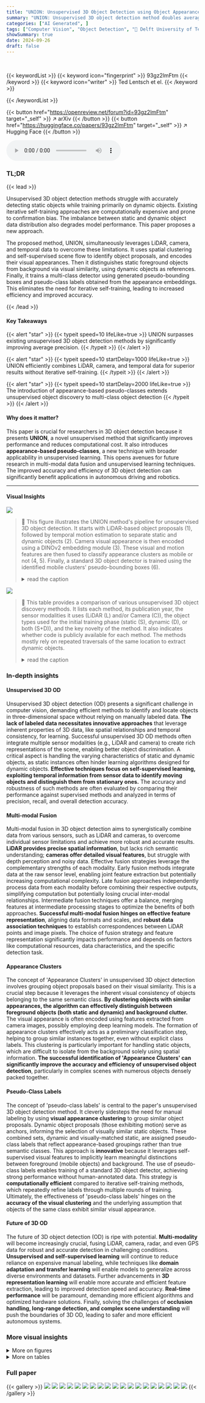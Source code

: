 ```yaml
---
title: "UNION: Unsupervised 3D Object Detection using Object Appearance-based Pseudo-Classes"
summary: "UNION: Unsupervised 3D object detection method doubles average precision, leveraging LiDAR, camera, and temporal data for efficient training without manual labels."
categories: ["AI Generated", ]
tags: ["Computer Vision", "Object Detection", "🏢 Delft University of Technology",]
showSummary: true
date: 2024-09-26
draft: false
---
```


<br>

{{< keywordList >}}
{{< keyword icon="fingerprint" >}} 93gz2lmFtm {{< /keyword >}}
{{< keyword icon="writer" >}} Ted Lentsch et el. {{< /keyword >}}
 
{{< /keywordList >}}

{{< button href="https://openreview.net/forum?id=93gz2lmFtm" target="_self" >}}
↗ arXiv
{{< /button >}}
{{< button href="https://huggingface.co/papers/93gz2lmFtm" target="_self" >}}
↗ Hugging Face
{{< /button >}}



<audio controls>
    <source src="https://ai-paper-reviewer.com/93gz2lmFtm/podcast.wav" type="audio/wav">
    Your browser does not support the audio element.
</audio>


### TL;DR


{{< lead >}}

Unsupervised 3D object detection methods struggle with accurately detecting static objects while training primarily on dynamic objects.  Existing iterative self-training approaches are computationally expensive and prone to confirmation bias. The imbalance between static and dynamic object data distribution also degrades model performance. This paper proposes a new approach. 

The proposed method, UNION, simultaneously leverages LiDAR, camera, and temporal data to overcome these limitations. It uses spatial clustering and self-supervised scene flow to identify object proposals, and encodes their visual appearances. Then it distinguishes static foreground objects from background via visual similarity, using dynamic objects as references. Finally, it trains a multi-class detector using generated pseudo-bounding boxes and pseudo-class labels obtained from the appearance embeddings. This eliminates the need for iterative self-training, leading to increased efficiency and improved accuracy.

{{< /lead >}}


#### Key Takeaways

{{< alert "star" >}}
{{< typeit speed=10 lifeLike=true >}} UNION surpasses existing unsupervised 3D object detection methods by significantly improving average precision. {{< /typeit >}}
{{< /alert >}}

{{< alert "star" >}}
{{< typeit speed=10 startDelay=1000 lifeLike=true >}} UNION efficiently combines LiDAR, camera, and temporal data for superior results without iterative self-training. {{< /typeit >}}
{{< /alert >}}

{{< alert "star" >}}
{{< typeit speed=10 startDelay=2000 lifeLike=true >}} The introduction of appearance-based pseudo-classes extends unsupervised object discovery to multi-class object detection {{< /typeit >}}
{{< /alert >}}

#### Why does it matter?
This paper is crucial for researchers in 3D object detection because it presents **UNION**, a novel unsupervised method that significantly improves performance and reduces computational cost.  It also introduces **appearance-based pseudo-classes**, a new technique with broader applicability in unsupervised learning. This opens avenues for future research in multi-modal data fusion and unsupervised learning techniques. The improved accuracy and efficiency of 3D object detection can significantly benefit applications in autonomous driving and robotics.

------
#### Visual Insights



![](https://ai-paper-reviewer.com/93gz2lmFtm/figures_0_1.jpg)

> 🔼 This figure illustrates the UNION method's pipeline for unsupervised 3D object detection.  It starts with LiDAR-based object proposals (1), followed by temporal motion estimation to separate static and dynamic objects (2). Camera visual appearance is then encoded using a DINOv2 embedding module (3). These visual and motion features are then fused to classify appearance clusters as mobile or not (4, 5). Finally, a standard 3D object detector is trained using the identified mobile clusters' pseudo-bounding boxes (6).
> <details>
> <summary>read the caption</summary>
> Figure 1: UNION discovers mobile objects (e.g., cars, pedestrians, cyclists) in an unsupervised manner by exploiting LiDAR, camera, and temporal information jointly. The key observation is that mobile objects can be distinguished from background objects (e.g., buildings, trees, poles) by grouping object proposals with similar visual appearance, i.e., clustering their appearance embeddings, and selecting appearance clusters that contain at least X% dynamic instances.
> </details>





![](https://ai-paper-reviewer.com/93gz2lmFtm/tables_2_1.jpg)

> 🔼 This table provides a comparison of various unsupervised 3D object discovery methods.  It lists each method, its publication year, the sensor modalities it uses (LiDAR (L) and/or Camera (C)), the object types used for the initial training phase (static (S), dynamic (D), or both (S+D)), and the key novelty of the method.  It also indicates whether code is publicly available for each method.  The methods mostly rely on repeated traversals of the same location to extract dynamic objects.
> <details>
> <summary>read the caption</summary>
> Table 1: Overview of existing methods for unsupervised 3D object discovery. In the modality column, L and C are abbreviations for LiDAR and camera, respectively. Kickstart indicates what object types are used for the first round of training, i.e. the training before the self-training, and S and D are abbreviations for static and dynamic objects, respectively. These methods rely on repeated traversals of the same location for extracting dynamic objects from the scene.
> </details>





### In-depth insights


#### Unsupervised 3D OD
Unsupervised 3D object detection (OD) presents a significant challenge in computer vision, demanding efficient methods to identify and locate objects in three-dimensional space without relying on manually labeled data.  **The lack of labeled data necessitates innovative approaches** that leverage inherent properties of 3D data, like spatial relationships and temporal consistency, for learning.  Successful unsupervised 3D OD methods often integrate multiple sensor modalities (e.g., LiDAR and camera) to create rich representations of the scene, enabling better object discrimination.  A critical aspect is handling the varying characteristics of static and dynamic objects, as static instances often hinder learning algorithms designed for dynamic objects.  **Effective techniques focus on self-supervised learning, exploiting temporal information from sensor data to identify moving objects and distinguish them from stationary ones.**  The accuracy and robustness of such methods are often evaluated by comparing their performance against supervised methods and analyzed in terms of precision, recall, and overall detection accuracy.

#### Multi-modal Fusion
Multi-modal fusion in 3D object detection aims to synergistically combine data from various sensors, such as LiDAR and cameras, to overcome individual sensor limitations and achieve more robust and accurate results.  **LiDAR provides precise spatial information**, but lacks rich semantic understanding; **cameras offer detailed visual features**, but struggle with depth perception and noisy data.  Effective fusion strategies leverage the complementary strengths of each modality. Early fusion methods integrate data at the raw sensor level, enabling joint feature extraction but potentially increasing computational complexity. Late fusion approaches independently process data from each modality before combining their respective outputs, simplifying computation but potentially losing crucial inter-modal relationships. Intermediate fusion techniques offer a balance, merging features at intermediate processing stages to optimize the benefits of both approaches. **Successful multi-modal fusion hinges on effective feature representation**, aligning data formats and scales, and **robust data association techniques** to establish correspondences between LiDAR points and image pixels. The choice of fusion strategy and feature representation significantly impacts performance and depends on factors like computational resources, data characteristics, and the specific detection task.

#### Appearance Clusters
The concept of 'Appearance Clusters' in unsupervised 3D object detection involves grouping object proposals based on their visual similarity.  This is a crucial step because it leverages the inherent visual consistency of objects belonging to the same semantic class. **By clustering objects with similar appearances, the algorithm can effectively distinguish between foreground objects (both static and dynamic) and background clutter.** The visual appearance is often encoded using features extracted from camera images, possibly employing deep learning models. The formation of appearance clusters effectively acts as a preliminary classification step, helping to group similar instances together, even without explicit class labels. This clustering is particularly important for handling static objects, which are difficult to isolate from the background solely using spatial information. **The successful identification of 'Appearance Clusters' can significantly improve the accuracy and efficiency of unsupervised object detection**, particularly in complex scenes with numerous objects densely packed together.

#### Pseudo-Class Labels
The concept of 'pseudo-class labels' is central to the paper's unsupervised 3D object detection method.  It cleverly sidesteps the need for manual labeling by using **visual appearance clustering** to group similar object proposals.  Dynamic object proposals (those exhibiting motion) serve as anchors, informing the selection of visually similar static objects.  These combined sets, dynamic and visually-matched static, are assigned pseudo-class labels that reflect appearance-based groupings rather than true semantic classes. This approach is **innovative** because it leverages self-supervised visual features to implicitly learn meaningful distinctions between foreground (mobile objects) and background. The use of pseudo-class labels enables training of a standard 3D object detector, achieving strong performance without human-annotated data.  This strategy is **computationally efficient** compared to iterative self-training methods, which repeatedly refine labels through multiple rounds of training. Ultimately, the effectiveness of 'pseudo-class labels' hinges on the **accuracy of the visual clustering** and the underlying assumption that objects of the same class exhibit similar visual appearance.

#### Future of 3D OD
The future of 3D object detection (OD) is ripe with potential.  **Multi-modality** will become increasingly crucial, fusing LiDAR, camera, radar, and even GPS data for robust and accurate detection in challenging conditions.  **Unsupervised and self-supervised learning** will continue to reduce reliance on expensive manual labeling, while techniques like **domain adaptation and transfer learning** will enable models to generalize across diverse environments and datasets.  Further advancements in **3D representation learning** will enable more accurate and efficient feature extraction, leading to improved detection speed and accuracy.  **Real-time performance** will be paramount, demanding more efficient algorithms and optimized hardware solutions.  Finally, solving the challenges of **occlusion handling, long-range detection, and complex scene understanding** will push the boundaries of 3D OD, leading to safer and more efficient autonomous systems.


### More visual insights

<details>
<summary>More on figures
</summary>


![](https://ai-paper-reviewer.com/93gz2lmFtm/figures_1_1.jpg)

> 🔼 This figure compares different approaches to unsupervised 3D object discovery.  (a) shows the common LiDAR-only approach using self-training. (b) shows a multi-modal approach (LiDAR and camera) also using self-training. (c) presents the proposed UNION method, which uses both LiDAR and camera data but without self-training, enabling multi-class object detection.
> <details>
> <summary>read the caption</summary>
> Figure 2: Comparison of the various designs for unsupervised 3D object discovery. (a) Most object discovery methods exploit LiDAR to generate pseudo-bounding boxes and use these to train a detector in a class-agnostic setting followed by self-training. (b) Wang et al. [27] generate pseudo-bounding boxes similar to (a) but alternate between training a LiDAR-based detector and a camera-based detector for self-training. (c) UNION: multi-modal multi-class 3D object discovery (ours)
> </details>



![](https://ai-paper-reviewer.com/93gz2lmFtm/figures_1_2.jpg)

> 🔼 This figure compares different approaches for unsupervised 3D object discovery.  (a) shows the typical LiDAR-only approach using self-training. (b) illustrates a multi-modal approach also employing self-training, alternating between LiDAR and camera data. (c) presents the UNION method, a multi-modal approach that avoids self-training by directly using appearance-based pseudo-classes.
> <details>
> <summary>read the caption</summary>
> Figure 2: Comparison of the various designs for unsupervised 3D object discovery. (a) Most object discovery methods exploit LiDAR to generate pseudo-bounding boxes and use these to train a detector in a class-agnostic setting followed by self-training. (b) Wang et al. [27] generate pseudo-bounding boxes similar to (a) but alternate between training a LiDAR-based detector and a camera-based detector for self-training. (c) UNION: multi-modal multi-class 3D object discovery (ours)
> </details>



![](https://ai-paper-reviewer.com/93gz2lmFtm/figures_1_3.jpg)

> 🔼 This figure compares different approaches for unsupervised 3D object discovery.  (a) shows the traditional LiDAR-only approach using self-training. (b) illustrates a multi-modal approach that still uses self-training.  (c) presents the UNION method, which uses multi-modal data and avoids self-training.
> <details>
> <summary>read the caption</summary>
> Figure 2: Comparison of the various designs for unsupervised 3D object discovery. (a) Most object discovery methods exploit LiDAR to generate pseudo-bounding boxes and use these to train a detector in a class-agnostic setting followed by self-training. (b) Wang et al. [27] generate pseudo-bounding boxes similar to (a) but alternate between training a LiDAR-based detector and a camera-based detector for self-training. (c) UNION: multi-modal multi-class 3D object discovery (ours)
> </details>



![](https://ai-paper-reviewer.com/93gz2lmFtm/figures_6_1.jpg)

> 🔼 This figure shows a qualitative comparison of object detection results from different stages of the UNION pipeline and the ground truth. (a) shows the object proposals generated by HDBSCAN, a spatial clustering algorithm. (b) shows the results of scene flow estimation, differentiating between static (black) and dynamic (red) objects. (c) shows the final results of the UNION pipeline, highlighting static (green) and dynamic (red) mobile objects. (d) shows the ground truth annotations for comparison.  The figure visually demonstrates how UNION effectively combines spatial, temporal, and visual information to improve object detection accuracy, particularly regarding the identification of static mobile objects.
> <details>
> <summary>read the caption</summary>
> Figure 3: Qualitative results for the UNION pipeline compared to the ground truth annotations. (a) HDBSCAN (step 1 in Figure 1): object proposals (spatial clusters) in black. (b) Scene flow (step 2 in Figure 1): static and dynamic object proposals in black and red, respectively. (c) UNION: static and dynamic mobile objects in green and red, respectively. (d) Ground truth: mobile objects in blue.
> </details>



![](https://ai-paper-reviewer.com/93gz2lmFtm/figures_8_1.jpg)

> 🔼 This figure shows the percentage of dynamic object proposals within each of the 20 appearance clusters generated by the UNION method. The x-axis represents the cluster ID, and the y-axis shows the fraction of dynamic proposals in each cluster.  A horizontal red line indicates a threshold of 5%.  Clusters above this threshold are considered to contain enough dynamic instances and are classified as 'mobile clusters', suggesting the presence of mobile objects within them. Clusters below the line are considered 'non-mobile'. This visual representation helps to illustrate the effectiveness of the appearance-based clustering in identifying mobile objects.
> <details>
> <summary>read the caption</summary>
> Figure 4: The dynamic object proposal fractions of the visual appearance clusters. We use a threshold of 5% for selecting clusters.
> </details>



</details>




<details>
<summary>More on tables
</summary>


![](https://ai-paper-reviewer.com/93gz2lmFtm/tables_7_1.jpg)
> 🔼 This table presents a comparison of various methods for class-agnostic object detection on the nuScenes validation dataset.  The methods are evaluated based on Average Precision (AP), NuScenes Detection Score (NDS), and several error metrics (ATE, ASE, AOE, AVE). The table includes both supervised and unsupervised methods, highlighting the superior performance of the proposed UNION method compared to existing unsupervised techniques.  The impact of self-training on performance is also shown.
> <details>
> <summary>read the caption</summary>
> Table 2: Class-agnostic object detection on the nuScenes validation set. Results are obtained by training CenterPoint [31] with the generated pseudo-bounding boxes. L and C are abbreviations for LiDAR and camera, respectively. Best performance in bold, and second-best is underlined. ST stands for self-training, which increases the computational cost of training. Results taken from [2].
> </details>

![](https://ai-paper-reviewer.com/93gz2lmFtm/tables_8_1.jpg)
> 🔼 This table presents the results of class-agnostic object detection on the nuScenes validation dataset.  The performance of the UNION method is compared against several baselines, including HDBSCAN, OYSTER, and LISO, as well as supervised training with varying amounts of labeled data.  The key metrics used for comparison are average precision (AP) and nuScenes detection score (NDS).  The table highlights the superior performance of UNION, particularly in comparison to unsupervised baselines.
> <details>
> <summary>read the caption</summary>
> Table 3: Class-agnostic object detection on the nuScenes validation set. Results are obtained by training CenterPoint [31] with the generated pseudo-bounding boxes. L and C are abbreviations for LiDAR and camera, respectively. Best performance in bold, and second-best is underlined. ST stands for self-training, which increases the computational cost of training. Results taken from [2].
> </details>

![](https://ai-paper-reviewer.com/93gz2lmFtm/tables_8_2.jpg)
> 🔼 This table presents the ablation study comparing the performance of UNION using two different image encoders: DINOv2 ViT-L/14 with registers and I-JEPA ViT-H/16.  The results show the Average Precision (AP), nuScenes Detection Score (NDS), and various error metrics (ATE, ASE, AOE, AVE).  DINOv2 significantly outperforms I-JEPA, highlighting its importance for achieving the best results. 
> <details>
> <summary>read the caption</summary>
> Table 4: Image encoder ablation study for UNION. Best performance in bold.
> </details>

![](https://ai-paper-reviewer.com/93gz2lmFtm/tables_9_1.jpg)
> 🔼 This table presents the results of multi-class object detection experiments on the nuScenes dataset using the proposed UNION method and several baselines.  It compares the performance of UNION with different numbers of pseudo-classes (5, 10, 15, 20) against a supervised approach using varying amounts of labeled data, and against a class-agnostic approach using HDBSCAN. The metrics used are mean Average Precision (mAP), NuScenes Detection Score (NDS), and Average Precision (AP) for vehicle, pedestrian, and cyclist classes.
> <details>
> <summary>read the caption</summary>
> Table 5: Multi-class object detection on the nuScenes validation set. Results are obtained by training CenterPoint [31] with the generated pseudo-bounding boxes. SP stands for size prior and indicates that class-agnostic predictions from Table 2 are assigned to real classes based on their size. UNION-Xpc stands for UNION trained with X pseudo-classes. L and C are abbreviations for LiDAR and camera, respectively. Best performance in bold, and second-best is underlined. Without clipping the precision-recall curve, clipping is the default for nuScenes evaluation [3].
> </details>

</details>




### Full paper

{{< gallery >}}
<img src="https://ai-paper-reviewer.com/93gz2lmFtm/1.png" class="grid-w50 md:grid-w33 xl:grid-w25" />
<img src="https://ai-paper-reviewer.com/93gz2lmFtm/2.png" class="grid-w50 md:grid-w33 xl:grid-w25" />
<img src="https://ai-paper-reviewer.com/93gz2lmFtm/3.png" class="grid-w50 md:grid-w33 xl:grid-w25" />
<img src="https://ai-paper-reviewer.com/93gz2lmFtm/4.png" class="grid-w50 md:grid-w33 xl:grid-w25" />
<img src="https://ai-paper-reviewer.com/93gz2lmFtm/5.png" class="grid-w50 md:grid-w33 xl:grid-w25" />
<img src="https://ai-paper-reviewer.com/93gz2lmFtm/6.png" class="grid-w50 md:grid-w33 xl:grid-w25" />
<img src="https://ai-paper-reviewer.com/93gz2lmFtm/7.png" class="grid-w50 md:grid-w33 xl:grid-w25" />
<img src="https://ai-paper-reviewer.com/93gz2lmFtm/8.png" class="grid-w50 md:grid-w33 xl:grid-w25" />
<img src="https://ai-paper-reviewer.com/93gz2lmFtm/9.png" class="grid-w50 md:grid-w33 xl:grid-w25" />
<img src="https://ai-paper-reviewer.com/93gz2lmFtm/10.png" class="grid-w50 md:grid-w33 xl:grid-w25" />
<img src="https://ai-paper-reviewer.com/93gz2lmFtm/11.png" class="grid-w50 md:grid-w33 xl:grid-w25" />
<img src="https://ai-paper-reviewer.com/93gz2lmFtm/12.png" class="grid-w50 md:grid-w33 xl:grid-w25" />
<img src="https://ai-paper-reviewer.com/93gz2lmFtm/13.png" class="grid-w50 md:grid-w33 xl:grid-w25" />
<img src="https://ai-paper-reviewer.com/93gz2lmFtm/14.png" class="grid-w50 md:grid-w33 xl:grid-w25" />
<img src="https://ai-paper-reviewer.com/93gz2lmFtm/15.png" class="grid-w50 md:grid-w33 xl:grid-w25" />
<img src="https://ai-paper-reviewer.com/93gz2lmFtm/16.png" class="grid-w50 md:grid-w33 xl:grid-w25" />
<img src="https://ai-paper-reviewer.com/93gz2lmFtm/17.png" class="grid-w50 md:grid-w33 xl:grid-w25" />
<img src="https://ai-paper-reviewer.com/93gz2lmFtm/18.png" class="grid-w50 md:grid-w33 xl:grid-w25" />
<img src="https://ai-paper-reviewer.com/93gz2lmFtm/19.png" class="grid-w50 md:grid-w33 xl:grid-w25" />
{{< /gallery >}}